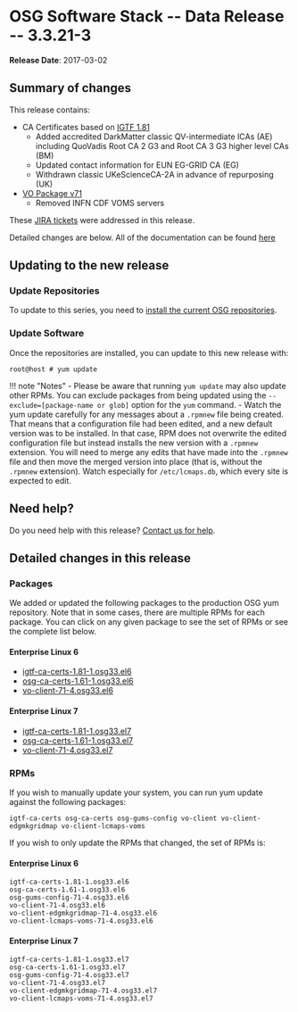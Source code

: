 OSG Software Stack -- Data Release -- 3.3.21-3
==============================================

**Release Date**: 2017-03-02

Summary of changes
------------------

This release contains:

-   CA Certificates based on [IGTF 1.81](http://dist.eugridpma.info/distribution/igtf/current/CHANGES)
    -   Added accredited DarkMatter classic QV-intermediate ICAs (AE) including QuoVadis Root CA 2 G3 and Root CA 3 G3 higher level CAs (BM)
    -   Updated contact information for EUN EG-GRID CA (EG)
    -   Withdrawn classic UKeScienceCA-2A in advance of repurposing (UK)
-   [VO Package v71](https://github.com/opensciencegrid/osg-vo-config/releases/tag/release-71)
    -   Removed INFN CDF VOMS servers

These [JIRA tickets](https://jira.opensciencegrid.org/issues/?jql=project%20%3D%20SOFTWARE%20AND%20fixVersion%20%3D%203.3.21-3%20ORDER%20BY%20priority%20DESC%2C%20key%20DESC) were addressed in this release.

Detailed changes are below. All of the documentation can be found [here](../../index.md)

Updating to the new release
---------------------------

### Update Repositories

To update to this series, you need to [install the current OSG repositories](../../common/yum.md#install-osg-repositories).

### Update Software

Once the repositories are installed, you can update to this new release with:

``` console
root@host # yum update
```

!!! note "Notes"
    -   Please be aware that running `yum update` may also update other RPMs. You can exclude packages from being updated using the `--exclude=[package-name or glob]` option for the `yum` command.
    -   Watch the yum update carefully for any messages about a `.rpmnew` file being created. That means that a configuration file had been edited, and a new default version was to be installed. In that case, RPM does not overwrite the edited configuration file but instead installs the new version with a `.rpmnew` extension. You will need to merge any edits that have made into the `.rpmnew` file and then move the merged version into place (that is, without the `.rpmnew` extension). Watch especially for `/etc/lcmaps.db`, which every site is expected to edit.

Need help?
----------

Do you need help with this release? [Contact us for help](../../common/help.md).

Detailed changes in this release
--------------------------------

### Packages

We added or updated the following packages to the production OSG yum repository. Note that in some cases, there are multiple RPMs for each package. You can click on any given package to see the set of RPMs or see the complete list below.

#### Enterprise Linux 6

-   [igtf-ca-certs-1.81-1.osg33.el6](https://koji-hub.batlab.org/koji/search?match=glob&type=build&terms=igtf-ca-certs-1.81-1.osg33.el6)
-   [osg-ca-certs-1.61-1.osg33.el6](https://koji-hub.batlab.org/koji/search?match=glob&type=build&terms=osg-ca-certs-1.61-1.osg33.el6)
-   [vo-client-71-4.osg33.el6](https://koji-hub.batlab.org/koji/search?match=glob&type=build&terms=vo-client-71-4.osg33.el6)

#### Enterprise Linux 7

-   [igtf-ca-certs-1.81-1.osg33.el7](https://koji-hub.batlab.org/koji/search?match=glob&type=build&terms=igtf-ca-certs-1.81-1.osg33.el7)
-   [osg-ca-certs-1.61-1.osg33.el7](https://koji-hub.batlab.org/koji/search?match=glob&type=build&terms=osg-ca-certs-1.61-1.osg33.el7)
-   [vo-client-71-4.osg33.el7](https://koji-hub.batlab.org/koji/search?match=glob&type=build&terms=vo-client-71-4.osg33.el7)

### RPMs

If you wish to manually update your system, you can run yum update against the following packages:

    igtf-ca-certs osg-ca-certs osg-gums-config vo-client vo-client-edgmkgridmap vo-client-lcmaps-voms

If you wish to only update the RPMs that changed, the set of RPMs is:

#### Enterprise Linux 6

``` file
igtf-ca-certs-1.81-1.osg33.el6
osg-ca-certs-1.61-1.osg33.el6
osg-gums-config-71-4.osg33.el6
vo-client-71-4.osg33.el6
vo-client-edgmkgridmap-71-4.osg33.el6
vo-client-lcmaps-voms-71-4.osg33.el6
```

#### Enterprise Linux 7

``` file
igtf-ca-certs-1.81-1.osg33.el7
osg-ca-certs-1.61-1.osg33.el7
osg-gums-config-71-4.osg33.el7
vo-client-71-4.osg33.el7
vo-client-edgmkgridmap-71-4.osg33.el7
vo-client-lcmaps-voms-71-4.osg33.el7
```

